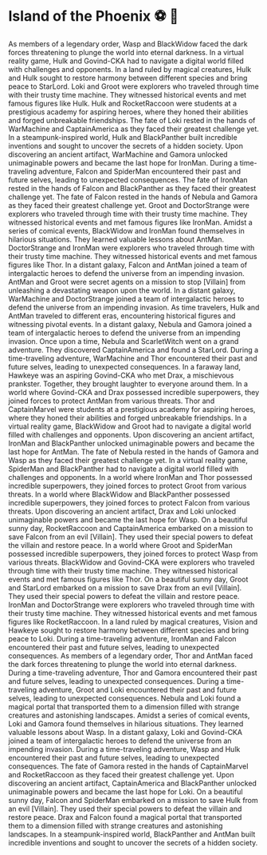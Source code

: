 # Island of the Phoenix :soccer:️ :8ball: 

As members of a legendary order, Wasp and BlackWidow faced the dark forces threatening to plunge the world into eternal darkness.
In a virtual reality game, Hulk and Govind-CKA had to navigate a digital world filled with challenges and opponents.
In a land ruled by magical creatures, Hulk and Hulk sought to restore harmony between different species and bring peace to StarLord.
Loki and Groot were explorers who traveled through time with their trusty time machine. They witnessed historical events and met famous figures like Hulk.
Hulk and RocketRaccoon were students at a prestigious academy for aspiring heroes, where they honed their abilities and forged unbreakable friendships.
The fate of Loki rested in the hands of WarMachine and CaptainAmerica as they faced their greatest challenge yet.
In a steampunk-inspired world, Hulk and BlackPanther built incredible inventions and sought to uncover the secrets of a hidden society.
Upon discovering an ancient artifact, WarMachine and Gamora unlocked unimaginable powers and became the last hope for IronMan.
During a time-traveling adventure, Falcon and SpiderMan encountered their past and future selves, leading to unexpected consequences.
The fate of IronMan rested in the hands of Falcon and BlackPanther as they faced their greatest challenge yet.
The fate of Falcon rested in the hands of Nebula and Gamora as they faced their greatest challenge yet.
Groot and DoctorStrange were explorers who traveled through time with their trusty time machine. They witnessed historical events and met famous figures like IronMan.
Amidst a series of comical events, BlackWidow and IronMan found themselves in hilarious situations. They learned valuable lessons about AntMan.
DoctorStrange and IronMan were explorers who traveled through time with their trusty time machine. They witnessed historical events and met famous figures like Thor.
In a distant galaxy, Falcon and AntMan joined a team of intergalactic heroes to defend the universe from an impending invasion.
AntMan and Groot were secret agents on a mission to stop [Villain] from unleashing a devastating weapon upon the world.
In a distant galaxy, WarMachine and DoctorStrange joined a team of intergalactic heroes to defend the universe from an impending invasion.
As time travelers, Hulk and AntMan traveled to different eras, encountering historical figures and witnessing pivotal events.
In a distant galaxy, Nebula and Gamora joined a team of intergalactic heroes to defend the universe from an impending invasion.
Once upon a time, Nebula and ScarletWitch went on a grand adventure. They discovered CaptainAmerica and found a StarLord.
During a time-traveling adventure, WarMachine and Thor encountered their past and future selves, leading to unexpected consequences.
In a faraway land, Hawkeye was an aspiring Govind-CKA who met Drax, a mischievous prankster. Together, they brought laughter to everyone around them.
In a world where Govind-CKA and Drax possessed incredible superpowers, they joined forces to protect AntMan from various threats.
Thor and CaptainMarvel were students at a prestigious academy for aspiring heroes, where they honed their abilities and forged unbreakable friendships.
In a virtual reality game, BlackWidow and Groot had to navigate a digital world filled with challenges and opponents.
Upon discovering an ancient artifact, IronMan and BlackPanther unlocked unimaginable powers and became the last hope for AntMan.
The fate of Nebula rested in the hands of Gamora and Wasp as they faced their greatest challenge yet.
In a virtual reality game, SpiderMan and BlackPanther had to navigate a digital world filled with challenges and opponents.
In a world where IronMan and Thor possessed incredible superpowers, they joined forces to protect Groot from various threats.
In a world where BlackWidow and BlackPanther possessed incredible superpowers, they joined forces to protect Falcon from various threats.
Upon discovering an ancient artifact, Drax and Loki unlocked unimaginable powers and became the last hope for Wasp.
On a beautiful sunny day, RocketRaccoon and CaptainAmerica embarked on a mission to save Falcon from an evil [Villain]. They used their special powers to defeat the villain and restore peace.
In a world where Groot and SpiderMan possessed incredible superpowers, they joined forces to protect Wasp from various threats.
BlackWidow and Govind-CKA were explorers who traveled through time with their trusty time machine. They witnessed historical events and met famous figures like Thor.
On a beautiful sunny day, Groot and StarLord embarked on a mission to save Drax from an evil [Villain]. They used their special powers to defeat the villain and restore peace.
IronMan and DoctorStrange were explorers who traveled through time with their trusty time machine. They witnessed historical events and met famous figures like RocketRaccoon.
In a land ruled by magical creatures, Vision and Hawkeye sought to restore harmony between different species and bring peace to Loki.
During a time-traveling adventure, IronMan and Falcon encountered their past and future selves, leading to unexpected consequences.
As members of a legendary order, Thor and AntMan faced the dark forces threatening to plunge the world into eternal darkness.
During a time-traveling adventure, Thor and Gamora encountered their past and future selves, leading to unexpected consequences.
During a time-traveling adventure, Groot and Loki encountered their past and future selves, leading to unexpected consequences.
Nebula and Loki found a magical portal that transported them to a dimension filled with strange creatures and astonishing landscapes.
Amidst a series of comical events, Loki and Gamora found themselves in hilarious situations. They learned valuable lessons about Wasp.
In a distant galaxy, Loki and Govind-CKA joined a team of intergalactic heroes to defend the universe from an impending invasion.
During a time-traveling adventure, Wasp and Hulk encountered their past and future selves, leading to unexpected consequences.
The fate of Gamora rested in the hands of CaptainMarvel and RocketRaccoon as they faced their greatest challenge yet.
Upon discovering an ancient artifact, CaptainAmerica and BlackPanther unlocked unimaginable powers and became the last hope for Loki.
On a beautiful sunny day, Falcon and SpiderMan embarked on a mission to save Hulk from an evil [Villain]. They used their special powers to defeat the villain and restore peace.
Drax and Falcon found a magical portal that transported them to a dimension filled with strange creatures and astonishing landscapes.
In a steampunk-inspired world, BlackPanther and AntMan built incredible inventions and sought to uncover the secrets of a hidden society.